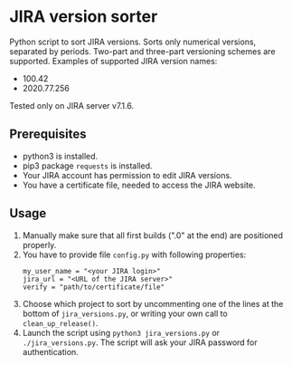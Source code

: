 # JIRA version sorter

Python script to sort JIRA versions.  Sorts only numerical versions, separated
by periods.  Two-part and three-part versioning schemes are supported.  Examples
of supported JIRA version names:

- 100.42
- 2020.77.256

Tested only on JIRA server v7.1.6.

## Prerequisites
- python3 is installed.
- pip3 package `requests` is installed.
- Your JIRA account has permission to edit JIRA versions.
- You have a certificate file, needed to access the JIRA website.

## Usage
1. Manually make sure that all first builds (".0" at the end) are positioned
   properly.
2. You have to provide file `config.py` with following properties:
   ```
   my_user_name = "<your JIRA login>"
   jira_url = "<URL of the JIRA server>"
   verify = "path/to/certificate/file"
   ```
3. Choose which project to sort by uncommenting one of the lines at the bottom
   of `jira_versions.py`, or writing your own call to `clean_up_release()`.
4. Launch the script using `python3 jira_versions.py` or `./jira_versions.py`.
   The script will ask your JIRA password for authentication.
